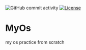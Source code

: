 ![GitHub commit activity](https://img.shields.io/github/commit-activity/m/rdwnsjjd/MyOs)
[![License](https://img.shields.io/github/license/rdwnsjjd/MyOs)](./LICENSE)

# MyOs
my os practice from scratch
